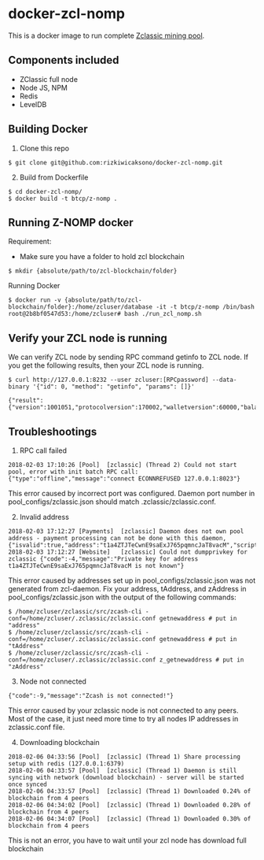# docker-zcl-nomp
This is a docker image to run complete [Zclassic mining pool](https://github.com/BTCP-community/z-nomp).

## Components included
* ZClassic full node
* Node JS, NPM
* Redis
* LevelDB

## Building Docker

1. Clone this repo
```
$ git clone git@github.com:rizkiwicaksono/docker-zcl-nomp.git
```

2. Build from Dockerfile
```
$ cd docker-zcl-nomp/
$ docker build -t btcp/z-nomp .
```


## Running Z-NOMP docker

Requirement:
* Make sure you have a folder to hold zcl blockchain
```
$ mkdir {absolute/path/to/zcl-blockchain/folder}
```

Running Docker

```
$ docker run -v {absolute/path/to/zcl-blockchain/folder}:/home/zcluser/database -it -t btcp/z-nomp /bin/bash
root@2b8bf0547d53:/home/zcluser# bash ./run_zcl_nomp.sh
```

## Verify your ZCL node is running
We can verify ZCL node by sending RPC command getinfo to ZCL node. If you get the following results, then your ZCL node is running.
```
$ curl http://127.0.0.1:8232 --user zcluser:[RPCpassword] --data-binary '{"id": 0, "method": "getinfo", "params": []}'

{"result":{"version":1001051,"protocolversion":170002,"walletversion":60000,"balance":0.00000000,"blocks":245515,"timeoffset":-6,"connections":8,"proxy":"","difficulty":1652238.118018669,"testnet":false,"keypoololdest":1517647133,"keypoolsize":101,"paytxfee":0.00000000,"relayfee":0.00000100,"errors":""},"error":null,"id":0}
```


## Troubleshootings

1. RPC call failed

```
2018-02-03 17:10:26 [Pool]	[zclassic] (Thread 2) Could not start pool, error with init batch RPC call: {"type":"offline","message":"connect ECONNREFUSED 127.0.0.1:8023"}
```

This error caused by incorrect port was configured. Daemon port number in pool_configs/zclassic.json should match .zclassic/zclassic.conf.

2. Invalid address

```
2018-02-03 17:12:27 [Payments]	[zclassic] Daemon does not own pool address - payment processing can not be done with this daemon, {"isvalid":true,"address":"t1a4ZTJTeCwnE9saExJ765pqmncJaT8vacM","scriptPubKey":"76a914b1947522d1058216bebd58afd34ffa10e45bb83f88ac","ismine":false,"iswatchonly":false,"isscript":false}
2018-02-03 17:12:27 [Website]	[zclassic] Could not dumpprivkey for zclassic {"code":-4,"message":"Private key for address t1a4ZTJTeCwnE9saExJ765pqmncJaT8vacM is not known"}
```
This error caused by addresses set up in pool_configs/zclassic.json was not generated from zcl-daemon. Fix your address, tAddress, and zAddress in pool_configs/zclassic.json with the output of the following commands:

```
$ /home/zcluser/zclassic/src/zcash-cli -conf=/home/zcluser/.zclassic/zclassic.conf getnewaddress # put in "address"
$ /home/zcluser/zclassic/src/zcash-cli -conf=/home/zcluser/.zclassic/zclassic.conf getnewaddress # put in "tAddress"
$ /home/zcluser/zclassic/src/zcash-cli -conf=/home/zcluser/.zclassic/zclassic.conf z_getnewaddress # put in "zAddress"
```

3. Node not connected

```
{"code":-9,"message":"Zcash is not connected!"}
```
This error caused by your zclassic node is not connected to any peers. Most of the case, it just need more time to try all nodes IP addresses in zclassic.conf file.

4. Downloading blockchain

```
2018-02-06 04:33:56 [Pool]	[zclassic] (Thread 1) Share processing setup with redis (127.0.0.1:6379)
2018-02-06 04:33:57 [Pool]	[zclassic] (Thread 1) Daemon is still syncing with network (download blockchain) - server will be started once synced
2018-02-06 04:33:57 [Pool]	[zclassic] (Thread 1) Downloaded 0.24% of blockchain from 4 peers
2018-02-06 04:34:02 [Pool]	[zclassic] (Thread 1) Downloaded 0.28% of blockchain from 4 peers
2018-02-06 04:34:07 [Pool]	[zclassic] (Thread 1) Downloaded 0.30% of blockchain from 4 peers
```

This is not an error, you have to wait until your zcl node has download full blockchain






